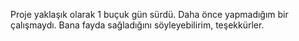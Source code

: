 Proje yaklaşık olarak 1 buçuk gün sürdü. Daha önce yapmadığım bir çalışmaydı. Bana fayda sağladığını söyleyebilirim, teşekkürler.
